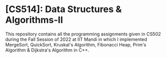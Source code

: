 # [CS514]: Data Structures & Algorithms-II
This repository contains all the programming assignments given in CS502 during the Fall Session of 2022 at IIT Mandi in which I implemented MergeSort, QuickSort, Kruskal's Algorithm, Fibonacci Heap, Prim's Algorithm &amp; Dijkstra's Algorithm in C++.
